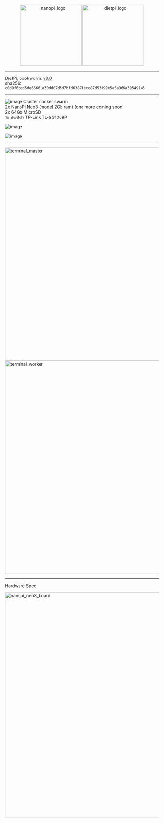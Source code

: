 <p align="center">
  <img src="https://github.com/user-attachments/assets/43726c51-3279-4c5f-98a7-2cbbc1f8bf46" width="200" title="nanopi_logo">
  <img src="https://github.com/user-attachments/assets/f341ce45-3a22-4203-9bb7-fe389014d980" width="200" title="dietpi_logo">
</p>

---
DietPi, bookworm: [v9.8](https://dietpi.com/downloads/images/DietPi_NanoPiNEO3-ARMv8-Bookworm.img.xz)\
sha256: `c0d9f6ccd5de66661a30dd07d5d7bfd63871ecc87d53099e5a5a366a39549145`

---
![image](https://github.com/user-attachments/assets/e47c81b6-67a5-45db-9152-8d20657a3b82)
Cluster docker swarm\
2x NanoPi Neo3 (model 2Gb ram) (one more coming soon)\
2x 64Gb MicroSD\
1x Switch TP-Link TL-SG1008P

![image](https://github.com/user-attachments/assets/f4e75ed6-3671-417c-b15b-ca7cb51d61e9)

![image](https://github.com/user-attachments/assets/2786862c-0014-4178-92d9-12a8f8084197)

---
<img src="https://github.com/user-attachments/assets/bcd104e6-a2db-4f62-b507-f894b1c1d08f" width="700" title="terminal_master">

<img src="https://github.com/user-attachments/assets/282ed869-33ce-4c79-a5d6-6adf077b1a65" width="700" title="terminal_worker">

---
Hardware Spec

<img src="https://github.com/user-attachments/assets/006f536d-67d7-4f74-a7f6-eb119a2aafc4" width="740" title="nanopi_neo3_board">
